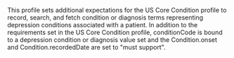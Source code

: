 This profile sets additional expectations for the US Core Condition profile to record, search, and fetch condition or diagnosis terms representing depression conditions associated with a patient. In addition to the requirements set in the US Core Condition profile, conditionCode is bound to a depression condition or diagnosis value set and the Condition.onset and Condition.recordedDate are set to "must support".